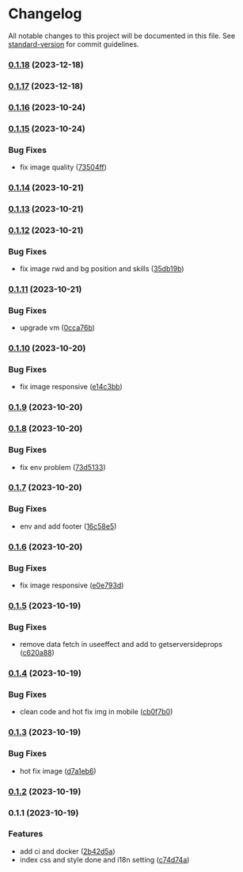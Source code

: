 # Changelog

All notable changes to this project will be documented in this file. See [standard-version](https://github.com/conventional-changelog/standard-version) for commit guidelines.

### [0.1.18](https://github.com/tommy88520/portfolio-nextjs/compare/v0.1.17...v0.1.18) (2023-12-18)

### [0.1.17](https://github.com/tommy88520/portfolio-nextjs/compare/v0.1.16...v0.1.17) (2023-12-18)

### [0.1.16](https://github.com/tommy88520/portfolio-nextjs/compare/v0.1.15...v0.1.16) (2023-10-24)

### [0.1.15](https://github.com/tommy88520/portfolio-nextjs/compare/v0.1.14...v0.1.15) (2023-10-24)


### Bug Fixes

* fix image quality ([73504ff](https://github.com/tommy88520/portfolio-nextjs/commit/73504ff4cd2e88ce5a77920b1e5105dab2b2a1ce))

### [0.1.14](https://github.com/tommy88520/portfolio-nextjs/compare/v0.1.13...v0.1.14) (2023-10-21)

### [0.1.13](https://github.com/tommy88520/portfolio-nextjs/compare/v0.1.12...v0.1.13) (2023-10-21)

### [0.1.12](https://github.com/tommy88520/portfolio-nextjs/compare/v0.1.11...v0.1.12) (2023-10-21)


### Bug Fixes

* fix image rwd and bg position and skills ([35db19b](https://github.com/tommy88520/portfolio-nextjs/commit/35db19beabbeeb2aff68584a01908cf65fc3cb61))

### [0.1.11](https://github.com/tommy88520/portfolio-nextjs/compare/v0.1.10...v0.1.11) (2023-10-21)


### Bug Fixes

*  upgrade vm ([0cca76b](https://github.com/tommy88520/portfolio-nextjs/commit/0cca76b6b6ea2eafa4e7bc505ecf32b72df79ef0))

### [0.1.10](https://github.com/tommy88520/portfolio-nextjs/compare/v0.1.9...v0.1.10) (2023-10-20)


### Bug Fixes

* fix image responsive ([e14c3bb](https://github.com/tommy88520/portfolio-nextjs/commit/e14c3bba8f0a80c33328957846bd6588d4333873))

### [0.1.9](https://github.com/tommy88520/portfolio-nextjs/compare/v0.1.8...v0.1.9) (2023-10-20)

### [0.1.8](https://github.com/tommy88520/portfolio-nextjs/compare/v0.1.7...v0.1.8) (2023-10-20)


### Bug Fixes

* fix env problem ([73d5133](https://github.com/tommy88520/portfolio-nextjs/commit/73d5133087679e5cf039b255bc7e7c6890323204))

### [0.1.7](https://github.com/tommy88520/portfolio-nextjs/compare/v0.1.6...v0.1.7) (2023-10-20)


### Bug Fixes

* env and add footer ([16c58e5](https://github.com/tommy88520/portfolio-nextjs/commit/16c58e591d7003699cb96d4f6829a1e6c339a203))

### [0.1.6](https://github.com/tommy88520/portfolio-nextjs/compare/v0.1.5...v0.1.6) (2023-10-20)


### Bug Fixes

* fix image responsive ([e0e793d](https://github.com/tommy88520/portfolio-nextjs/commit/e0e793d17fe596bd26aed30b3579343d51fb56b6))

### [0.1.5](https://github.com/tommy88520/portfolio-nextjs/compare/v0.1.4...v0.1.5) (2023-10-19)


### Bug Fixes

* remove data fetch in useeffect and add to getserversideprops ([c620a88](https://github.com/tommy88520/portfolio-nextjs/commit/c620a8826261ae75469ad5d63d2129bacc89f705))

### [0.1.4](https://github.com/tommy88520/portfolio-nextjs/compare/v0.1.3...v0.1.4) (2023-10-19)


### Bug Fixes

* clean code and hot fix img in mobile ([cb0f7b0](https://github.com/tommy88520/portfolio-nextjs/commit/cb0f7b083d0f4169aa14c0ab37d22168aeec1ebe))

### [0.1.3](https://github.com/tommy88520/portfolio-nextjs/compare/v0.1.2...v0.1.3) (2023-10-19)


### Bug Fixes

* hot fix image ([d7a1eb6](https://github.com/tommy88520/portfolio-nextjs/commit/d7a1eb6c6bb4271596cffb13d10d008843c4a410))

### [0.1.2](https://github.com/tommy88520/portfolio-nextjs/compare/v0.1.1...v0.1.2) (2023-10-19)

### 0.1.1 (2023-10-19)


### Features

* add ci and docker ([2b42d5a](https://github.com/tommy88520/portfolio-nextjs/commit/2b42d5a7228fe79998a17affb49e3238106da749))
* index css and style done and i18n setting ([c74d74a](https://github.com/tommy88520/portfolio-nextjs/commit/c74d74af624c71097e2bac55d4dcf50a1090ffbc))
